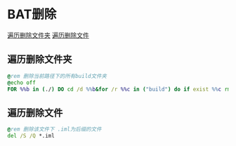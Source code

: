 # BAT删除

[遍历删除文件夹](#遍历删除文件夹)
[遍历删除文件](#遍历删除文件)

## 遍历删除文件夹

~~~ bat
@rem 删除当前路径下的所有build文件夹
@echo off
FOR %%b in (./) DO cd /d %%b&for /r %%c in ("build") do if exist %%c rmdir /s/q "%%c"& echo "delete build file in %%c"
~~~

## 遍历删除文件

~~~ bat
@rem 删除该文件下 .iml为后缀的文件
del /S /Q *.iml
~~~
